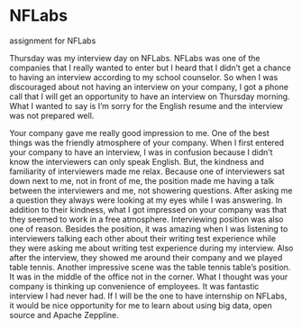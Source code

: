 # NFLabs
assignment for NFLabs

  Thursday was my interview day on NFLabs. NFLabs was one of the companies that I really wanted to enter but I heard that I didn’t get a chance to having an interview according to my school counselor. So when I was discouraged about not having an interview on your company, I got a phone call that I will get an opportunity to have an interview on Thursday morning. What I wanted to say is I’m sorry for the English resume and the interview was not prepared well. 
  
  Your company gave me really good impression to me. One of the best things was the friendly atmosphere of your company. When I first entered your company to have an interview, I was in confusion because I didn’t know the interviewers can only speak English. But, the kindness and familiarity of interviewers made me relax. Because one of interviewers sat down next to me, not in front of me, the position made me having a talk between the interviewers and me, not showering questions. After asking me a question they always were looking at my eyes while I was answering. In addition to their kindness, what I got impressed on your company was that they seemed to work in a free atmosphere. Interviewing position was also one of reason. Besides the position, it was amazing when I was listening to interviewers talking each other about their writing test experience while they were asking me about writing test experience during my interview. Also after the interview, they showed me around their company and we played table tennis. Another impressive scene was the table tennis table’s position. It was in the middle of the office not in the corner. What I thought was your company is thinking up convenience of employees. It was fantastic interview I had never had. If I will be the one to have internship on NFLabs, it would be nice opportunity for me to learn about using big data, open source and Apache Zeppline.
